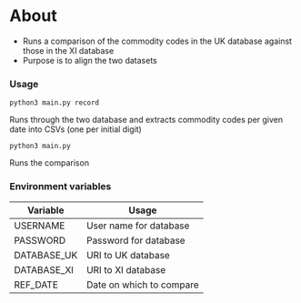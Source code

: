 # About

- Runs a comparison of the commodity codes in the UK database against those in the XI database
- Purpose is to align the two datasets

### Usage

`python3 main.py record`

Runs through the two database and extracts commodity codes per given date into CSVs (one per initial digit)

`python3 main.py`

Runs the comparison

### Environment variables

| Variable    | Usage                    |
| ----------- | ------------------------ |
| USERNAME    | User name for database   |
| PASSWORD    | Password for database    |
| DATABASE_UK | URI to UK database       |
| DATABASE_XI | URI to XI database       |
| REF_DATE    | Date on which to compare |

